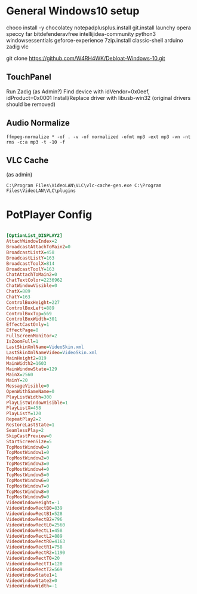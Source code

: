General Windows10 setup
===
choco install -y chocolatey notepadplusplus.install git.install launchy opera speccy far bitdefenderavfree intellijidea-community python3 windowsessentials geforce-experience 7zip.install classic-shell arduino zadig vlc

git clone https://github.com/W4RH4WK/Debloat-Windows-10.git

TouchPanel
---
Run Zadig (as Admin?)
Find device with idVendor=0x0eef, idProduct=0x0001
Install/Replace driver with libusb-win32 (original drivers should be removed)

Audio Normalize
---
```asciidoc
ffmpeg-normalize * -of . -v -of normalized -ofmt mp3 -ext mp3 -vn -nt rms -c:a mp3 -t -10 -f
```
VLC Cache
---
(as admin)
```
C:\Program Files\VideoLAN\VLC\vlc-cache-gen.exe C:\Program Files\VideoLAN\VLC\plugins
```

PotPlayer Config
===
```ini

[OptionList_DISPLAY2]
AttachWindowIndex=2
BroadcastAttachToMain2=0
BroadcastListX=458
BroadcastListY=163
BroadcastToolX=814
BroadcastToolY=163
ChatAttachToMain2=0
ChatTextColor=2236962
ChatWindowVisible=0
ChatX=889
ChatY=163
ControlBoxHeight=227
ControlBoxLeft=889
ControlBoxTop=569
ControlBoxWidth=301
EffectCastOnly=1
EffectPage=0
FullScreenMonitor=2
IsZoomFull=1
LastSkinXmlName=VideoSkin.xml
LastSkinXmlNameVideo=VideoSkin.xml
MainHeight2=819
MainWidth2=1603
MainWindowState=129
MainX=2560
MainY=20
MessageVisible=0
OpenWithSameName=0
PlayListWidth=300
PlayListWindowVisible=1
PlayListX=458
PlayListY=120
RepeatPlay2=2
RestoreLastState=1
SeamlessPlay=2
SkipCastPreview=0
StartScreenSize=5
TopMostWindow0=0
TopMostWindow1=0
TopMostWindow2=0
TopMostWindow3=0
TopMostWindow4=0
TopMostWindow5=0
TopMostWindow6=0
TopMostWindow7=0
TopMostWindow8=0
TopMostWindow9=0
VideoWindowHeight=-1
VideoWindowRectB0=839
VideoWindowRectB1=528
VideoWindowRectB2=796
VideoWindowRectL0=2560
VideoWindowRectL1=458
VideoWindowRectL2=889
VideoWindowRectR0=4163
VideoWindowRectR1=758
VideoWindowRectR2=1190
VideoWindowRectT0=20
VideoWindowRectT1=120
VideoWindowRectT2=569
VideoWindowState1=1
VideoWindowState2=0
VideoWindowWidth=-1
```
